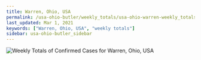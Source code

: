 ```yaml
---
title: Warren, Ohio, USA
permalink: /usa-ohio-butler/weekly_totals/usa-ohio-warren-weekly_totals.html
last_updated: Mar 1, 2021
keywords: ["Warren, Ohio, USA", "weekly totals"]
sidebar: usa-ohio-butler_sidebar
---
```


![Weekly Totals of Confirmed Cases for Warren, Ohio, USA](/covid_tracker/images/graphs/usa-ohio-warren-weekly_totals_graph.png)
